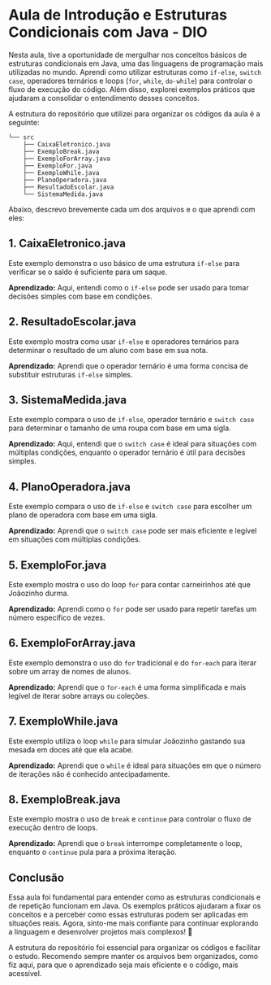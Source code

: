 # Aula de Introdução e Estruturas Condicionais com Java - DIO

Nesta aula, tive a oportunidade de mergulhar nos conceitos básicos de estruturas condicionais em Java, uma das
linguagens de programação mais utilizadas no mundo. Aprendi como utilizar estruturas como `if-else`, `switch case`,
operadores ternários e loops (`for`, `while`, `do-while`) para controlar o fluxo de execução do código. Além disso,
explorei exemplos práticos que ajudaram a consolidar o entendimento desses conceitos.

A estrutura do repositório que utilizei para organizar os códigos da aula é a seguinte:

```
└── src
    ├── CaixaEletronico.java
    ├── ExemploBreak.java
    ├── ExemploForArray.java
    ├── ExemploFor.java
    ├── ExemploWhile.java
    ├── PlanoOperadora.java
    ├── ResultadoEscolar.java
    └── SistemaMedida.java
```

Abaixo, descrevo brevemente cada um dos arquivos e o que aprendi com eles:

## 1. **CaixaEletronico.java**

Este exemplo demonstra o uso básico de uma estrutura `if-else` para verificar se o saldo é suficiente para um saque.

**Aprendizado:** Aqui, entendi como o `if-else` pode ser usado para tomar decisões simples com base em condições.

## 2. **ResultadoEscolar.java**

Este exemplo mostra como usar `if-else` e operadores ternários para determinar o resultado de um aluno com base em sua
nota.

**Aprendizado:** Aprendi que o operador ternário é uma forma concisa de substituir estruturas `if-else` simples.

## 3. **SistemaMedida.java**

Este exemplo compara o uso de `if-else`, operador ternário e `switch case` para determinar o tamanho de uma roupa com
base em uma sigla.

**Aprendizado:** Aqui, entendi que o `switch case` é ideal para situações com múltiplas condições, enquanto o operador
ternário é útil para decisões simples.

## 4. **PlanoOperadora.java**

Este exemplo compara o uso de `if-else` e `switch case` para escolher um plano de operadora com base em uma sigla.

**Aprendizado:** Aprendi que o `switch case` pode ser mais eficiente e legível em situações com múltiplas condições.

## 5. **ExemploFor.java**

Este exemplo mostra o uso do loop `for` para contar carneirinhos até que Joãozinho durma.

**Aprendizado:** Aprendi como o `for` pode ser usado para repetir tarefas um número específico de vezes.

## 6. **ExemploForArray.java**

Este exemplo demonstra o uso do `for` tradicional e do `for-each` para iterar sobre um array de nomes de alunos.

**Aprendizado:** Aprendi que o `for-each` é uma forma simplificada e mais legível de iterar sobre arrays ou coleções.

## 7. **ExemploWhile.java**

Este exemplo utiliza o loop `while` para simular Joãozinho gastando sua mesada em doces até que ela acabe.

**Aprendizado:** Aprendi que o `while` é ideal para situações em que o número de iterações não é conhecido
antecipadamente.

## 8. **ExemploBreak.java**

Este exemplo mostra o uso de `break` e `continue` para controlar o fluxo de execução dentro de loops.

**Aprendizado:** Aprendi que o `break` interrompe completamente o loop, enquanto o `continue` pula para a próxima
iteração.

## Conclusão

Essa aula foi fundamental para entender como as estruturas condicionais e de repetição funcionam em Java. Os exemplos
práticos ajudaram a fixar os conceitos e a perceber como essas estruturas podem ser aplicadas em situações reais. Agora,
sinto-me mais confiante para continuar explorando a linguagem e desenvolver projetos mais complexos! 🚀

A estrutura do repositório foi essencial para organizar os códigos e facilitar o estudo. Recomendo sempre manter os
arquivos bem organizados, como fiz aqui, para que o aprendizado seja mais eficiente e o código, mais acessível.